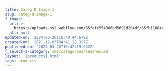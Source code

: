 ```yaml
---
title: Categ D Image 1
slug: categ-d-image-1
f_image:
  url: >-
    https://uploads-ssl.webflow.com/65fafc554366bd5691d204df/65fb11884ea806368296f628_leash1.jpg
  alt: null
updated-on: '2024-03-20T16:40:44.678Z'
created-on: '2021-12-03T04:41:28.327Z'
published-on: '2024-03-20T16:42:19.932Z'
f_select-a-category: cms/categories/leashes.md
layout: '[products].html'
tags: products
---
```



